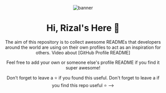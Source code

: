 <div align="center">
 
 ![banner](https://cdn.shopify.com/s/files/1/1532/5313/products/Free_Welcome_Sign_insert_large.jpg?v=1503091963)
 
# Hi, Rizal's Here 👐

The aim of this repository is to collect awesome READMEs that developers around the world are using on their own profiles to act as an inspiration for others.
Video about [GitHub Profile README]

Feel free to add your own or someone else's profile README if you find it super awesome! 

Don't forget to leave a ⭐ if you found this useful.
Don't forget to leave a if you find this repo useful ⭐
-->
